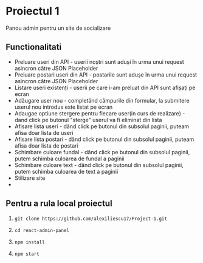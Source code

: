 # Proiectul 1

Panou admin pentru un site de socializare 

## Functionalitati

* Preluare useri din API - userii noștri sunt aduși în urma unui request asincron către JSON Placeholder
* Preluare postari useri din API - postarile sunt adușe în urma unui request asincron către JSON Placeholder
* Listare useri existenți - userii pe care i-am preluat din API sunt afișați pe ecran
* Adăugare user nou - completând câmpurile din formular, la submitere userul nou introdus este listat pe ecran
* Adaugae optiune stergere pentru fiecare user(in curs de realizare) - dand click pe butonul "sterge" userul va fi eliminat din lista
* Afisare lista useri - dând click pe butonul din subsolul paginii, puteam afisa doar lista de useri
* Afisare lista postari - dând click pe butonul din subsolul paginii, puteam afisa doar lista de postari
* Schimbare culoare fundal - dând click pe butonul din subsolul paginii, putem schimba culoarea de fundal a paginii
* Schimbare culoare text - dând click pe butonul din subsolul paginii, putem schimba culoarea de text a paginii
* Stilizare site
*
## Pentru a rula local proiectul

1. `git clone https://github.com/alexiliescu17/Project-1.git`

2. `cd react-admin-panel`

3. `npm install`

4. `npm start`
